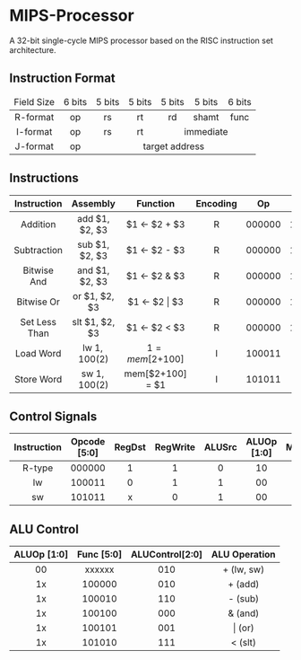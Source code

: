 # MIPS-Processor

A 32-bit single-cycle MIPS processor based on the RISC instruction set architecture.

## Instruction Format

<table>
    <thead align=center>
        <tr>
            <td>Field Size</td>
            <td>6 bits</td>
            <td>5 bits</td>
            <td>5 bits</td>
            <td>5 bits</td>
            <td>5 bits</td>
            <td>6 bits</td>
        </tr>
    </thead>
    <tbody align=center>
        <tr>
            <td>R-format</td>
            <td>op</td>
            <td>rs</td>
            <td>rt</td>
            <td>rd</td>
            <td>shamt</td>
            <td>func</td>
        </tr>
        <tr>
            <td>I-format</td>
            <td>op</td>
            <td>rs</td>
            <td>rt</td>
            <td colspan=3>immediate</td>
        </tr>
        <tr>
            <td>J-format</td>
            <td>op</td>
            <td colspan=5>target address</td>
        </tr>
    </tbody>
</table>

## Instructions

| Instruction   | Assembly       | Function         | Encoding | Op     | Func   |
|:-------------:|:--------------:|:----------------:|:--------:|:------:|:------:|
| Addition      | add $1, $2, $3 | $1 <- $2 + $3    | R        | 000000 | 100000 |
| Subtraction   | sub $1, $2, $3 | $1 <- $2 - $3    | R        | 000000 | 100010 |
| Bitwise And   | and $1, $2, $3 | $1 <- $2 & $3    | R        | 000000 | 100100 |
| Bitwise Or    | or $1, $2, $3  | $1 <- $2 \| $3   | R        | 000000 | 100101 |
| Set Less Than | slt $1, $2, $3 | $1 <- $2 < $3    | R        | 000000 | 101010 |
| Load Word     | lw $1, 100($2) | $1 = mem[$2+100] | I        | 100011 | xxxxxx |
| Store Word    | sw $1, 100($2) | mem[$2+100] = $1 | I        | 101011 | xxxxxx |

## Control Signals

| Instruction | Opcode [5:0] | RegDst | RegWrite | ALUSrc | ALUOp [1:0] | MemRead | MemWrite | MemToReg |
|:-----------:|:------------:|:------:|:--------:|:------:|:-----------:|:-------:|:--------:|:--------:|
| R-type      | 000000       | 1      | 1        | 0      | 10          | 0       | 0        | 0        |
| lw          | 100011       | 0      | 1        | 1      | 00          | 1       | 0        | 1        |
| sw          | 101011       | x      | 0        | 1      | 00          | 0       | 1        | x        |

## ALU Control

| ALUOp [1:0] | Func [5:0] | ALUControl[2:0] | ALU Operation |
|:-----------:|:----------:|:---------------:|:-------------:|
| 00          | xxxxxx     | 010             | + (lw, sw)    |
| 1x          | 100000     | 010             | + (add)       |
| 1x          | 100010     | 110             | - (sub)       |
| 1x          | 100100     | 000             | & (and)       |
| 1x          | 100101     | 001             | \| (or)       |
| 1x          | 101010     | 111             | < (slt)       |
